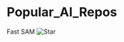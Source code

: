 # Popular_AI_Repos


Fast SAM ![Star](https://img.shields.io/github/stars/casia-iva-lab/fastsam?style=social&label=Star)
